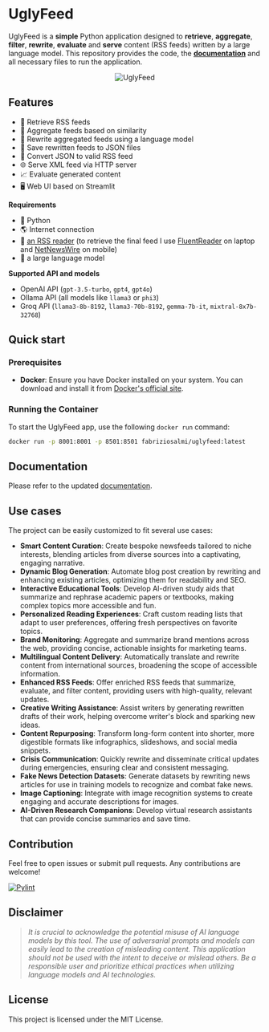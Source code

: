# UglyFeed

UglyFeed is a **simple** Python application designed to **retrieve**, **aggregate**, **filter**, **rewrite**, **evaluate** and **serve** content (RSS feeds) written by a large language model. This repository provides the code, the **[documentation](https://github.com/fabriziosalmi/UglyFeed/blob/main/docs/README.md)** and all necessary files to run the application.

<p align="center">
  <img src="https://raw.githubusercontent.com/fabriziosalmi/UglyFeed/main/docs/UglyFeed.png" alt="UglyFeed">
</p>

## Features

- 📡 Retrieve RSS feeds
- 🧮 Aggregate feeds based on similarity
- 🤖 Rewrite aggregated feeds using a language model
- 💾 Save rewritten feeds to JSON files
- 🔁 Convert JSON to valid RSS feed
- 🌐 Serve XML feed via HTTP server
- 📈 Evaluate generated content
- 🖥️ Web UI based on Streamlit

**Requirements**
- 🐍 Python
- 🌎 Internet connection
- 📰 [an RSS reader](https://github.com/topics/rss-reader) (to retrieve the final feed I use [FluentReader](https://github.com/yang991178/fluent-reader) on laptop and [NetNewsWire](https://netnewswire.com/) on mobile)
- 🤖 a large language model

**Supported API and models**

- OpenAI API (`gpt-3.5-turbo`, `gpt4`, `gpt4o`)
- Ollama API (all models like `llama3` or `phi3`)
- Groq API (`llama3-8b-8192`, `llama3-70b-8192`, `gemma-7b-it`, `mixtral-8x7b-32768`)

## Quick start

### Prerequisites

- **Docker**: Ensure you have Docker installed on your system. You can download and install it from [Docker's official site](https://www.docker.com/get-started).

### Running the Container

To start the UglyFeed app, use the following `docker run` command:

```bash
docker run -p 8001:8001 -p 8501:8501 fabriziosalmi/uglyfeed:latest
```

## Documentation

Please refer to the updated [documentation](https://github.com/fabriziosalmi/UglyFeed/blob/main/docs/README.md).

## Use cases

The project can be easily customized to fit several use cases:

- **Smart Content Curation**: Create bespoke newsfeeds tailored to niche interests, blending articles from diverse sources into a captivating, engaging narrative.
- **Dynamic Blog Generation**: Automate blog post creation by rewriting and enhancing existing articles, optimizing them for readability and SEO.
- **Interactive Educational Tools**: Develop AI-driven study aids that summarize and rephrase academic papers or textbooks, making complex topics more accessible and fun.
- **Personalized Reading Experiences**: Craft custom reading lists that adapt to user preferences, offering fresh perspectives on favorite topics.
- **Brand Monitoring**: Aggregate and summarize brand mentions across the web, providing concise, actionable insights for marketing teams.
- **Multilingual Content Delivery**: Automatically translate and rewrite content from international sources, broadening the scope of accessible information.
- **Enhanced RSS Feeds**: Offer enriched RSS feeds that summarize, evaluate, and filter content, providing users with high-quality, relevant updates.
- **Creative Writing Assistance**: Assist writers by generating rewritten drafts of their work, helping overcome writer's block and sparking new ideas.
- **Content Repurposing**: Transform long-form content into shorter, more digestible formats like infographics, slideshows, and social media snippets.
- **Crisis Communication**: Quickly rewrite and disseminate critical updates during emergencies, ensuring clear and consistent messaging.
- **Fake News Detection Datasets**: Generate datasets by rewriting news articles for use in training models to recognize and combat fake news.
- **Image Captioning**: Integrate with image recognition systems to create engaging and accurate descriptions for images.
- **AI-Driven Research Companions**: Develop virtual research assistants that can provide concise summaries and save time.

## Contribution

Feel free to open issues or submit pull requests. Any contributions are welcome!

[![Pylint](https://github.com/fabriziosalmi/UglyFeed/actions/workflows/pylint.yml/badge.svg)](https://github.com/fabriziosalmi/UglyFeed/actions/workflows/pylint.yml)

## Disclaimer

> _It is crucial to acknowledge the potential misuse of AI language models by this tool. The use of adversarial prompts and models can easily lead to the creation of misleading content. This application should not be used with the intent to deceive or mislead others. Be a responsible user and prioritize ethical practices when utilizing language models and AI technologies._

## License

This project is licensed under the MIT License.
